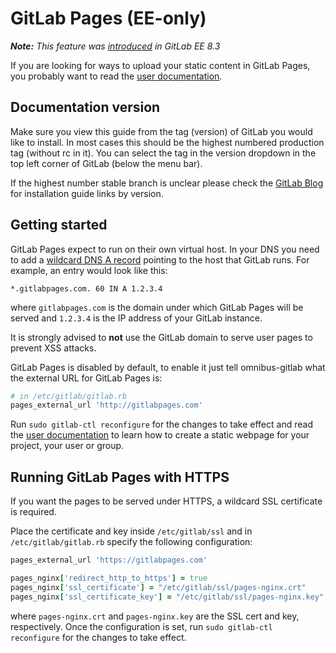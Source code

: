 # GitLab Pages (EE-only)

_**Note:** This feature was [introduced][ee-80] in GitLab EE 8.3_

If you are looking for ways to upload your static content in GitLab Pages, you
probably want to read the [user documentation][user-doc].

## Documentation version

Make sure you view this guide from the tag (version) of GitLab you would like
to install. In most cases this should be the highest numbered production tag
(without rc in it). You can select the tag in the version dropdown in the top
left corner of GitLab (below the menu bar).

If the highest number stable branch is unclear please check the
[GitLab Blog](https://about.gitlab.com/blog/) for installation guide links by
version.

## Getting started

GitLab Pages expect to run on their own virtual host. In your DNS you need to
add a [wildcard DNS A record][wiki-wildcard-dns] pointing to the host that
GitLab runs. For example, an entry would look like this:

```
*.gitlabpages.com. 60 IN A 1.2.3.4
```

where `gitlabpages.com` is the domain under which GitLab Pages will be served
and `1.2.3.4` is the IP address of your GitLab instance.

It is strongly advised to **not** use the GitLab domain to serve user pages to
prevent XSS attacks.

GitLab Pages is disabled by default, to enable it just tell omnibus-gitlab what
the external URL for GitLab Pages is:

```ruby
# in /etc/gitlab/gitlab.rb
pages_external_url 'http://gitlabpages.com'
```

Run `sudo gitlab-ctl reconfigure` for the changes to take effect and read the
[user documentation][user-doc] to learn how to create a static webpage for your
project, your user or group.

## Running GitLab Pages with HTTPS

If you want the pages to be served under HTTPS, a wildcard SSL certificate is
required.

Place the certificate and key inside `/etc/gitlab/ssl` and in
`/etc/gitlab/gitlab.rb` specify the following configuration:

```ruby
pages_external_url 'https://gitlabpages.com'

pages_nginx['redirect_http_to_https'] = true
pages_nginx['ssl_certificate'] = "/etc/gitlab/ssl/pages-nginx.crt"
pages_nginx['ssl_certificate_key'] = "/etc/gitlab/ssl/pages-nginx.key"
```

where `pages-nginx.crt` and `pages-nginx.key` are the SSL cert and key,
respectively. Once the configuration is set, run `sudo gitlab-ctl reconfigure`
for the changes to take effect.

[user-doc]: http://doc.gitlab.com/pages/README.md
[ee-80]: https://gitlab.com/gitlab-org/gitlab-ee/merge_requests/80
[wiki-wildcard-dns]: https://en.wikipedia.org/wiki/Wildcard_DNS_record
